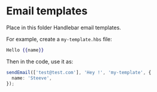 # Email templates

Place in this folder Handlebar email templates.

For example, create a `my-template.hbs` file:

```hbs
Hello {{name}}
```

Then in the code, use it as:

```ts
sendEmail(['test@test.com'], 'Hey !', 'my-template', {
  name: 'Steeve',
});
```
